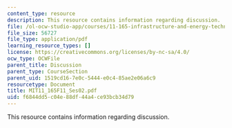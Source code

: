 ```yaml
---
content_type: resource
description: This resource contains information regarding discussion.
file: /ol-ocw-studio-app/courses/11-165-infrastructure-and-energy-technology-challenges-fall-2011/f6844dd5c04e88df44a4ce93bcb34d79_MIT11_165F11_Ses02.pdf
file_size: 56727
file_type: application/pdf
learning_resource_types: []
license: https://creativecommons.org/licenses/by-nc-sa/4.0/
ocw_type: OCWFile
parent_title: Discussion
parent_type: CourseSection
parent_uid: 1519cd16-7e0c-5444-e0c4-85ae2e06a6c9
resourcetype: Document
title: MIT11_165F11_Ses02.pdf
uid: f6844dd5-c04e-88df-44a4-ce93bcb34d79
---
```

This resource contains information regarding discussion.